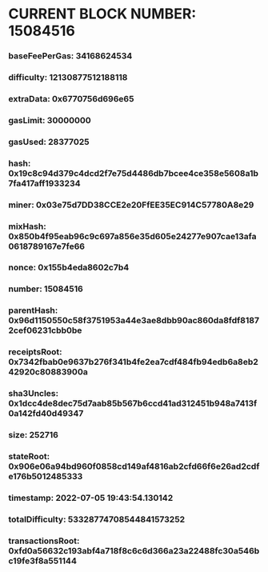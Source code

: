 # CURRENT BLOCK NUMBER: 15084516

### baseFeePerGas: 34168624534
### difficulty: 12130877512188118
### extraData: 0x6770756d696e65
### gasLimit: 30000000
### gasUsed: 28377025
### hash: 0x19c8c94d379c4dcd2f7e75d4486db7bcee4ce358e5608a1b7fa417aff1933234
### miner: 0x03e75d7DD38CCE2e20FfEE35EC914C57780A8e29
### mixHash: 0x850b4f95eab96c9c697a856e35d605e24277e907cae13afa0618789167e7fe66
### nonce: 0x155b4eda8602c7b4
### number: 15084516
### parentHash: 0x96d1150550c58f3751953a44e3ae8dbb90ac860da8fdf81872cef06231cbb0be
### receiptsRoot: 0x7342fbab0e9637b276f341b4fe2ea7cdf484fb94edb6a8eb242920c80883900a
### sha3Uncles: 0x1dcc4de8dec75d7aab85b567b6ccd41ad312451b948a7413f0a142fd40d49347
### size: 252716
### stateRoot: 0x906e06a94bd960f0858cd149af4816ab2cfd66f6e26ad2cdfe176b5012485333
### timestamp: 2022-07-05 19:43:54.130142
### totalDifficulty: 53328774708544841573252
### transactionsRoot: 0xfd0a56632c193abf4a718f8c6c6d366a23a22488fc30a546bc19fe3f8a551144

